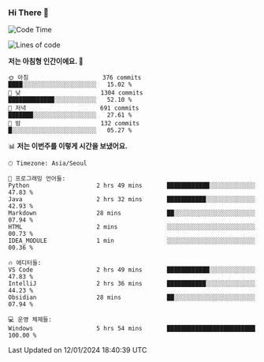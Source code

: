 ### Hi There 👋


<!---
- 👋 Hi, I’m @muyaaho
- 👀 I’m interested in ...
- 🌱 I’m currently learning ...
- 💞️ I’m looking to collaborate on ...
- 📫 How to reach me ...
--->
<!--- plz
muyaaho/muyaaho is a ✨ special ✨ repository because its `README.md` (this file) appears on your GitHub profile.
You can click the Preview link to take a look at your changes.
<a href="https://hits.seeyoufarm.com"><img src="https://hits.seeyoufarm.com/api/count/incr/badge.svg?url=https%3A%2F%2Fgithub.com%2Fejaman&count_bg=%23000000&title_bg=%23000000&icon=github.svg&icon_color=%23FFFFFF&title=Github&edge_flat=true"/></a>
   --->
   
<!--START_SECTION:waka-->
![Code Time](http://img.shields.io/badge/Code%20Time-375%20hrs%2032%20mins-blue)

![Lines of code](https://img.shields.io/badge/%EC%A0%80%EB%8A%94%20%EC%97%AC%ED%83%9C%EA%B9%8C%EC%A7%80%20-706.0%20thousand%20%EC%A4%84%EC%9D%98%20%EC%BD%94%EB%93%9C%EB%A5%BC%20%EC%9E%91%EC%84%B1%ED%96%88%EC%96%B4%EC%9A%94.-blue)

**저는 아침형 인간이에요. 🐤** 

```text
🌞 아침                     376 commits         ████░░░░░░░░░░░░░░░░░░░░░   15.02 % 
🌆 낮　                     1304 commits        █████████████░░░░░░░░░░░░   52.10 % 
🌃 저녁                     691 commits         ███████░░░░░░░░░░░░░░░░░░   27.61 % 
🌙 밤　                     132 commits         █░░░░░░░░░░░░░░░░░░░░░░░░   05.27 % 
```


📊 **저는 이번주를 이렇게 시간을 보냈어요.** 

```text
🕑︎ Timezone: Asia/Seoul

💬 프로그래밍 언어들: 
Python                   2 hrs 49 mins       ████████████░░░░░░░░░░░░░   47.83 % 
Java                     2 hrs 32 mins       ███████████░░░░░░░░░░░░░░   42.93 % 
Markdown                 28 mins             ██░░░░░░░░░░░░░░░░░░░░░░░   07.94 % 
HTML                     2 mins              ░░░░░░░░░░░░░░░░░░░░░░░░░   00.73 % 
IDEA_MODULE              1 min               ░░░░░░░░░░░░░░░░░░░░░░░░░   00.36 % 

🔥 에디터들: 
VS Code                  2 hrs 49 mins       ████████████░░░░░░░░░░░░░   47.83 % 
IntelliJ                 2 hrs 36 mins       ███████████░░░░░░░░░░░░░░   44.23 % 
Obsidian                 28 mins             ██░░░░░░░░░░░░░░░░░░░░░░░   07.94 % 

💻 운영 체제들: 
Windows                  5 hrs 54 mins       █████████████████████████   100.00 % 
```


 Last Updated on 12/01/2024 18:40:39 UTC
<!--END_SECTION:waka-->

